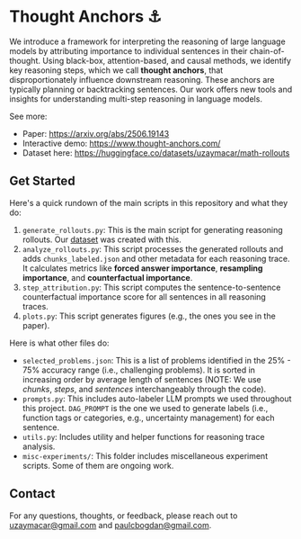 # Thought Anchors ⚓

We introduce a framework for interpreting the reasoning of large language models by attributing importance to individual sentences in their chain-of-thought. Using black-box, attention-based, and causal methods, we identify key reasoning steps, which we call **thought anchors**, that disproportionately influence downstream reasoning. These anchors are typically planning or backtracking sentences. Our work offers new tools and insights for understanding multi-step reasoning in language models.

See more:
* Paper: https://arxiv.org/abs/2506.19143
* Interactive demo: https://www.thought-anchors.com/
* Dataset here: https://huggingface.co/datasets/uzaymacar/math-rollouts

## Get Started

Here's a quick rundown of the main scripts in this repository and what they do:

1. `generate_rollouts.py`: This is the main script for generating reasoning rollouts. Our [dataset](https://huggingface.co/datasets/uzaymacar/math-rollouts) was created with this.
2. `analyze_rollouts.py`: This script processes the generated rollouts and adds `chunks_labeled.json` and other metadata for each reasoning trace. It calculates metrics like **forced answer importance**, **resampling importance**, and **counterfactual importance**.
3. `step_attribution.py`: This script computes the sentence-to-sentence counterfactual importance score for all sentences in all reasoning traces.
4. `plots.py`: This script generates figures (e.g., the ones you see in the paper).

Here is what other files do:
* `selected_problems.json`: This is a list of problems identified in the 25% - 75% accuracy range (i.e., challenging problems). It is sorted in increasing order by average length of sentences (NOTE: We use *chunks*, *steps*, and *sentences* interchangeably through the code).
* `prompts.py`: This includes auto-labeler LLM prompts we used throughout this project. `DAG_PROMPT` is the one we used to generate labels (i.e., function tags or categories, e.g., uncertainty management) for each sentence.
* `utils.py`: Includes utility and helper functions for reasoning trace analysis.
* `misc-experiments/`: This folder includes miscellaneous experiment scripts. Some of them are ongoing work. 

## Contact

For any questions, thoughts, or feedback, please reach out to [uzaymacar@gmail.com](mailto:uzaymacar@gmail.com) and [paulcbogdan@gmail.com](mailto:paulcbogdan@gmail.com).

